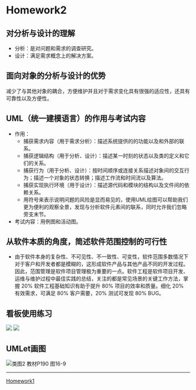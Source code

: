 # Homework2
## 对分析与设计的理解
  + 分析：是对问题和需求的调查研究。
  + 设计：满足需求概念上的解决方案。
## 面向对象的分析与设计的优势
  减少了与其他对象的耦合，方便维护并且对于需求变化具有很强的适应性，还具有可靠性以及方便性。
## UML（统一建模语言）的作用与考试内容
  + 作用：
    + 捕获需求内容（用于需求分析）：描述系统提供的的功能以及和外部的联系。
    + 捕获逻辑结构（用于分析、设计）：描述某一时刻的状态以及类的定义和它们的关系。
    + 捕获行为（用于分析、设计）：按时间顺序或连接关系描述对象间的交互行为；描述一个对象的状态转换；描述工作流和时间流以及算法。
    + 捕获实现执行环境（用于设计）：描述源代码和模块的结构以及文件间的依赖关系。
    + 用符号来表示说明问题的风险是显而易见的，使用UML绘图可以帮助我们更为便利的观察全景，发现与分析软件元素间的联系，同时允许我们忽略旁支末节。
  + 考试内容：用例图和活动图。
## 从软件本质的角度，简述软件范围控制的可行性
  + 由于软件本身的复杂性、不可见性、不一致性、可变性，软件范围多数情况下对于客户和开发者都是模糊的，这形成软件产品与其他产品不同的开发过程。因此，范围管理是软件项目管理极为重要的一点。软件工程是软件项目开发、运维与维护过程中最佳实践的总结，关注的都是常见场景的关键工作方法，掌握 20% 软件工程基础知识有助于提升 80% 项目的效率和质量。细化 20% 有效需求，可满足 80% 客户需要，20% 测试可发现 80% BUG。

## 看板使用练习
![](../homework2_kanban1.png)
![](..//homework2_kanban2.png)

## UMLet画图
![类图2](../homework2_P190_class.png)
教材P190 图16-9 

---
[Homework1](https://nelson-hjn.github.io/Homework1/)
